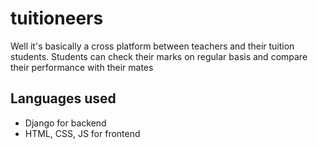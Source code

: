 # tuitioneers
Well it's basically a cross platform between teachers and their tuition students. Students can check their marks on regular basis and compare their performance with their mates
## Languages used
- Django for backend
- HTML, CSS, JS for frontend
